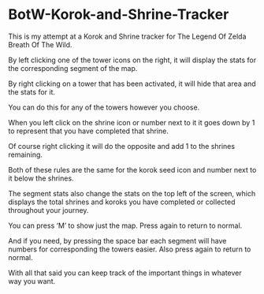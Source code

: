 # BotW-Korok-and-Shrine-Tracker
This is my attempt at a Korok and Shrine tracker for The Legend Of Zelda Breath Of The Wild.

By left clicking one of the tower icons on the right, it will display the stats for the corresponding segment of the map.

By right clicking on a tower that has been activated, it will hide that area and the stats for it.

You can do this for any of the towers however you choose.



When you left click on the shrine icon or number next to it it goes down by 1 to represent that you have completed that shrine.

Of course right clicking it will do the opposite and add 1 to the shrines remaining.


Both of these rules are the same for the korok seed icon and number next to it below the shrines.


The segment stats also change the stats on the top left of the screen, which displays the total shrines and koroks you have completed or collected throughout your journey.



You can press ‘M’ to show just the map. Press again to return to normal.

And if you need, by pressing the space bar each segment will have numbers for corresponding the towers easier. Also press again to return to normal.



With all that said you can keep track of the important things in whatever way you want.

